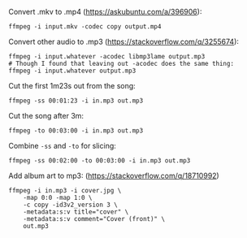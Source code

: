 Convert .mkv to .mp4 (https://askubuntu.com/a/396906):

    ffmpeg -i input.mkv -codec copy output.mp4

Convert other audio to .mp3 (https://stackoverflow.com/q/3255674):

    ffmpeg -i input.whatever -acodec libmp3lame output.mp3
    # Though I found that leaving out -acodec does the same thing:
    ffmpeg -i input.whatever output.mp3

Cut the first 1m23s out from the song:

    ffmpeg -ss 00:01:23 -i in.mp3 out.mp3

Cut the song after 3m:

    ffmpeg -to 00:03:00 -i in.mp3 out.mp3

Combine `-ss` and `-to` for slicing:

    ffmpeg -ss 00:02:00 -to 00:03:00 -i in.mp3 out.mp3

Add album art to mp3:
(https://stackoverflow.com/q/18710992)

    ffmpeg -i in.mp3 -i cover.jpg \
        -map 0:0 -map 1:0 \
        -c copy -id3v2_version 3 \
        -metadata:s:v title="cover" \
        -metadata:s:v comment="Cover (front)" \
        out.mp3
